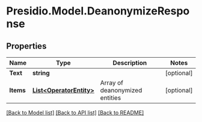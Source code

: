 # Presidio.Model.DeanonymizeResponse

## Properties

Name | Type | Description | Notes
------------ | ------------- | ------------- | -------------
**Text** | **string** |  | [optional] 
**Items** | [**List&lt;OperatorEntity&gt;**](OperatorEntity.md) | Array of deanonymized entities | [optional] 

[[Back to Model list]](../README.md#documentation-for-models) [[Back to API list]](../README.md#documentation-for-api-endpoints) [[Back to README]](../README.md)

